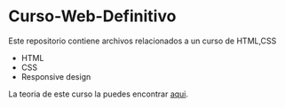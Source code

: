 # Curso-Web-Definitivo

Este repositorio contiene archivos relacionados a un curso de HTML,CSS

* HTML
* CSS
* Responsive design

La teoria de este curso la puedes encontrar [aqui](https://www.notion.so/Curso-definitivo-de-HTML-y-CSS-1dcd7b2b926d4c78a9a7259598a575d0).
